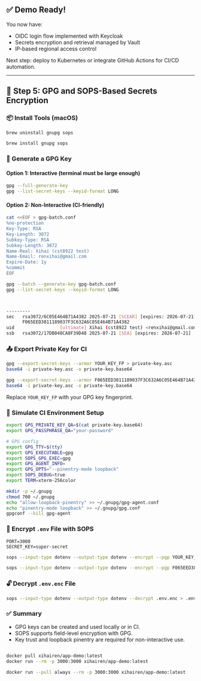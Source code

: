 ## ✅ Demo Ready!

You now have:
- OIDC login flow implemented with Keycloak
- Secrets encryption and retrieval managed by Vault
- IP-based regional access control



Next step: deploy to Kubernetes or integrate GitHub Actions for CI/CD automation.

---

## 🧩 Step 5: GPG and SOPS-Based Secrets Encryption

### 📦 Install Tools (macOS)

```bash
brew uninstall gnupg sops

brew install gnupg sops
```

### 🔐 Generate a GPG Key

#### Option 1: Interactive (terminal must be large enough)

```bash
gpg --full-generate-key
gpg --list-secret-keys --keyid-format LONG
```

#### Option 2: Non-Interactive (CI-friendly)

```bash
cat <<EOF > gpg-batch.conf
%no-protection
Key-Type: RSA
Key-Length: 3072
Subkey-Type: RSA
Subkey-Length: 3072
Name-Real: Xihai (cst8922 test)
Name-Email: renxihai@gmail.com
Expire-Date: 1y
%commit
EOF

gpg --batch --generate-key gpg-batch.conf
gpg --list-secret-keys --keyid-format LONG



---------
sec   rsa3072/6C05E464B71A4382 2025-07-21 [SCEAR] [expires: 2026-07-21]
      F065EED3811189037F3C632A6C05E464B71A4382
uid                 [ultimate] Xihai (cst8922 test) <renxihai@gmail.com>
ssb   rsa3072/17DB048CA8F39D48 2025-07-21 [SEA] [expires: 2026-07-21]
```



### 📤 Export Private Key for CI

```bash
gpg --export-secret-keys --armor YOUR_KEY_FP > private-key.asc
base64 -i private-key.asc -o private-key.base64

gpg --export-secret-keys --armor F065EED3811189037F3C632A6C05E464B71A4382 > private-key.asc
base64 -i private-key.asc -o private-key.base64
```

Replace `YOUR_KEY_FP` with your GPG key fingerprint.

### 🧪 Simulate CI Environment Setup

```bash
export GPG_PRIVATE_KEY_QA=$(cat private-key.base64)
export GPG_PASSPHRASE_QA="your-password"

# GPG config
export GPG_TTY=$(tty)
export GPG_EXECUTABLE=gpg
export SOPS_GPG_EXEC=gpg
export GPG_AGENT_INFO=
export GPG_OPTS="--pinentry-mode loopback"
export SOPS_DEBUG=true
export TERM=xterm-256color

mkdir -p ~/.gnupg
chmod 700 ~/.gnupg
echo "allow-loopback-pinentry" >> ~/.gnupg/gpg-agent.conf
echo "pinentry-mode loopback" >> ~/.gnupg/gpg.conf
gpgconf --kill gpg-agent

```

### 🔏 Encrypt `.env` File with SOPS

```env
PORT=3000
SECRET_KEY=super-secret
```

```bash
sops --input-type dotenv --output-type dotenv --encrypt --pgp YOUR_KEY_FP .env > .env.enc

sops --input-type dotenv --output-type dotenv --encrypt --pgp F065EED3811189037F3C632A6C05E464B71A4382 .env > .env.enc

```

### 🔓 Decrypt `.env.enc` File

```bash
sops --input-type dotenv --output-type dotenv --decrypt .env.enc > .env.decrypted
```

### ✅ Summary

- GPG keys can be created and used locally or in CI.
- SOPS supports field-level encryption with GPG.
- Key trust and loopback pinentry are required for non-interactive use.


```bash

docker pull xihairen/app-demo:latest
docker run --rm -p 3000:3000 xihairen/app-demo:latest

docker run --pull always --rm -p 3000:3000 xihairen/app-demo:latest
```